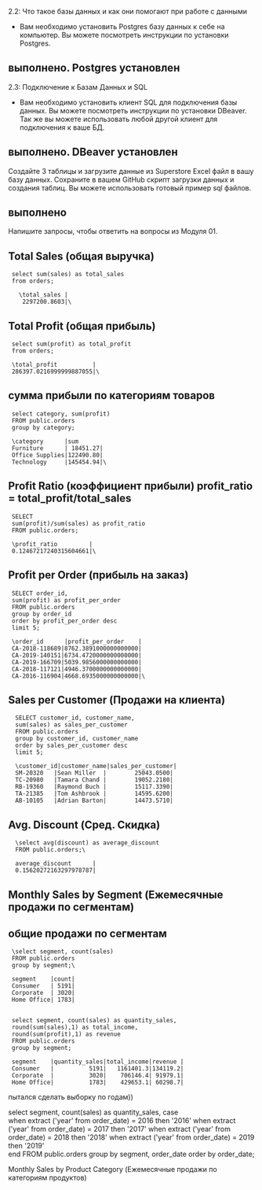 
2.2: Что такое базы данных и как они помогают при работе с данными
- Вам необходимо установить Postgres базу данных к себе на компьютер. Вы можете посмотреть инструкции по установки Postgres.
## выполнено. Postgres установлен



2.3: Подключение к Базам Данных и SQL

- Вам необходимо установить клиент SQL для подключения базы данных. Вы можете посмотреть инструкции по установки DBeaver. Так же вы можете использовать любой другой клиент для подключения к ваше БД. 
## выполнено. DBeaver установлен

Создайте 3 таблицы и загрузите данные из Superstore Excel файл в вашу базу данных. Сохраните в вашем GitHub скрипт загрузки данных и создания таблиц. Вы можете использовать готовый пример sql файлов.
## выполнено

Напишите запросы, чтобы ответить на вопросы из Модуля 01.

## Total Sales (общая выручка)

     select sum(sales) as total_sales             
     from orders;

       \total_sales |
        2297200.8603|\

## Total Profit (общая прибыль)

     select sum(profit) as total_profit 
     from orders;

     \total_profit          |
     286397.0216999999887055|\

## сумма прибыли по категориям товаров
     select category, sum(profit)
     FROM public.orders
     group by category;

     \category      |sum                    
     Furniture      | 18451.27|
     Office Supplies|122490.80|
     Technology     |145454.94|\


## Profit Ratio (коэффициент прибыли) profit_ratio = total_profit/total_sales

     SELECT
     sum(profit)/sum(sales) as profit_ratio
     FROM public.orders;

     \profit_ratio         |
     0.12467217240315604661|\

## Profit per Order (прибыль на заказ)

     SELECT order_id,
     sum(profit) as profit_per_order
     FROM public.orders
     group by order_id
     order by profit_per_order desc 
     limit 5;

     \order_id      |profit_per_order    |
     CA-2018-118689|8762.3891000000000000|
     CA-2019-140151|6734.4720000000000000|
     CA-2019-166709|5039.9856000000000000|
     CA-2018-117121|4946.3700000000000000|
     CA-2016-116904|4668.6935000000000000|\

## Sales per Customer (Продажи на клиента)

      SELECT customer_id, customer_name,
      sum(sales) as sales_per_customer
      FROM public.orders
      group by customer_id, customer_name 
      order by sales_per_customer desc 
      limit 5; 

      \customer_id|customer_name|sales_per_customer|
      SM-20320   |Sean Miller  |        25043.0500|
      TC-20980   |Tamara Chand |        19052.2180|
      RB-19360   |Raymond Buch |        15117.3390|
      TA-21385   |Tom Ashbrook |        14595.6200|
      AB-10105   |Adrian Barton|        14473.5710|

## Avg. Discount (Сред. Скидка)

      \select avg(discount) as average_discount
      FROM public.orders;\

      average_discount      |
      0.15620272163297978787|

## Monthly Sales by Segment (Ежемесячные продажи по сегментам)
## общие продажи по сегментам

     \select segment, count(sales) 
     FROM public.orders
     group by segment;\

     segment    |count|
     Consumer   | 5191|
     Corporate  | 3020|
     Home Office| 1783|


     select segment, count(sales) as quantity_sales,
     round(sum(sales),1) as total_income,
     round(sum(profit),1) as revenue 
     FROM public.orders
     group by segment;

     segment    |quantity_sales|total_income|revenue |
     Consumer   |          5191|   1161401.3|134119.2|
     Corporate  |          3020|    706146.4| 91979.1|
     Home Office|          1783|    429653.1| 60298.7|


пытался сделать выборку по годам))

select segment,
count(sales) as quantity_sales,
case	
when extract ('year' from order_date) = 2016 then '2016'
when extract ('year' from order_date) = 2017 then '2017'
when extract ('year' from order_date) = 2018 then '2018'
when extract ('year' from order_date) = 2019 then '2019'	
end
FROM public.orders
group by segment, order_date
order by order_date;
 
Monthly Sales by Product Category (Ежемесячные продажи по категориям продуктов)


